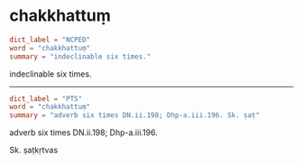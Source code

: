 # chakkhattuṃ

``` toml
dict_label = "NCPED"
word = "chakkhattuṃ"
summary = "indeclinable six times."
```

indeclinable six times.

--------------------

``` toml
dict_label = "PTS"
word = "chakkhattuṃ"
summary = "adverb six times DN.ii.198; Dhp-a.iii.196. Sk. ṣaṭ"
```

adverb six times DN.ii.198; Dhp\-a.iii.196.

Sk. ṣaṭkṛtvas

